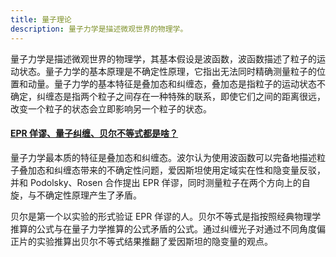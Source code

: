 ```yaml
---
title: 量子理论
description: 量子力学是描述微观世界的物理学。
---
```


量子力学是描述微观世界的物理学，其基本假设是波函数，波函数描述了粒子的运动状态。量子力学的基本原理是不确定性原理，它指出无法同时精确测量粒子的位置和动量。量子力学的基本特征是叠加态和纠缠态，叠加态是指粒子的运动状态不确定，纠缠态是指两个粒子之间存在一种特殊的联系，即使它们之间的距离很远，改变一个粒子的状态会立即影响另一个粒子的状态。

#### [EPR 佯谬、量子纠缠、贝尔不等式都是啥？](https://www.ixigua.com/7152463826531811848?wid_try=1)

量子力学最本质的特征是叠加态和纠缠态。波尔认为使用波函数可以完备地描述粒子叠加态和纠缠态带来的不确定性问题，爱因斯坦使用定域实在性和隐变量反驳，并和 Podolsky、Rosen 合作提出 EPR 佯谬，同时测量粒子在两个方向上的自旋，与不确定性原理产生了矛盾。

贝尔是第一个以实验的形式验证 EPR 佯谬的人。贝尔不等式是指按照经典物理学推算的公式与在量子力学推算的公式矛盾的公式。通过纠缠光子对通过不同角度偏正片的实验推算出贝尔不等式结果推翻了爱因斯坦的隐变量的观点。
